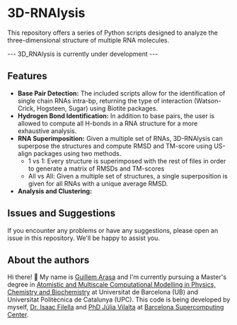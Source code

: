 # 3D-RNAlysis

This repository offers a series of Python scripts designed to analyze the three-dimensional structure of multiple RNA molecules.

--- 3D_RNAlysis is currently under development ---

## Features
- **Base Pair Detection:** The included scripts allow for the identification of single chain RNAs intra-bp, returning the type of interaction (Watson-Crick, Hogsteen, Sugar) using Biotite packages.
- **Hydrogen Bond Identification:** In addition to base pairs, the user is allowed to compute all H-bonds in a RNA structure for a more exhaustive analysis.
- **RNA Superimposition:** Given a multiple set of RNAs, 3D-RNAlysis can superpose the structures and compute RMSD and TM-score using US-align packages using two methods.
  - 1 vs 1: Every structure is superimposed with the rest of files in order to generate a matrix of RMSDs and TM-scores
  - All vs All: Given a multiple set of structures, a single superposition is given for all RNAs with a unique average RMSD.
- **Analysis and Clustering:**

## Issues and Suggestions
If you encounter any problems or have any suggestions, please open an issue in this repository. We'll be happy to assist you.


## About the authors
Hi there! 👋 My name is [Guillem Arasa](https://www.linkedin.com/in/guillem-arasa-estivill-1551ab1b3/) and I'm currently pursuing a Master's degree in [Atomistic and Multiscale Computational Modelling in Physics, Chemistry and Biochemistry](http://www.ub.edu/computational_modelling/) at Universitat de Barcelona (UB) and Universitat Politècnica de Catalunya (UPC). This code is being developed by myself, [Dr. Isaac Filella](https://github.com/IFilella) and [PhD Júlia Vilalta](https://github.com/juliavilmor) at [Barcelona Supercomputing Center](https://www.bsc.es/ca).
